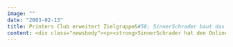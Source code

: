 ```yaml
---
image: ""
date: "2003-02-13"
title: Printers Club erweitert Zielgruppe&#58; SinnerSchrader baut das CRM-Portal von M-real aus
content: <div class="newsbody"><p><strong>SinnerSchrader hat den Online-Kanal des erfolgreichen Kundenclubs von M-real weiterentwickelt. Der von dem Hamburger Unternehmen Direct-Marketing-Consulting (DMC) konzipierte Printers Club integriert ab sofort neben Druckereien auch weitere Marktteilnehmer. Mit dem Ausbau werden Entscheider wie z.B. Marketingleiter sowie Werbeagenturen und andere Dienstleister angesprochen. Der Papierherstellers M-real will über das Internet alle am Produktionsprozess beteiligten Personen erreichen.</strong></p><p>Der vor zwei Jahren gestartete Kundenclub hat sich für M-real als effizientes Kundenbindungsinstrument erwiesen. Im Rahmen eines integrierten Offline-Online-Konzepts für das Customer Relationship Management (CRM) hat der IT-Dienstleister SinnerSchrader das Internet-Portal entwickelt und implementiert. Im Vergleich zu marktführenden CRM-Systemen überzeugt dieser Ansatz durch niedrige Investitionskosten und schnelle Implementierung.</p><p>Kern des CRM-Konzeptes sind Prämien, Services, News und viele weitere Dienstleistungen für Clubmitglieder, die online und offline angeboten werden. Die Webplattform bildet dabei die gesamten Prozesse des Kundenclubs inklusive eines Prämienshops ab.</p><p>Der Nutzen für M-real zeigt sich in höherer Kundenbindung und einem erheblichen Imageeffekt. Die Zielgruppe reagierte von Anfang an positiv und bewertet den Printers Club in regelmäßigen Befragungen als hilfreiches Instrument für die Bindung ihrer Kunden. Den teilnehmenden Druckereien wird viel Arbeit abgenommen, weil Events und Seminare für ihre Kunden zentral organisiert werden.</p><p><a href="http&#58;//www.printers-club.de">www.printers-club.de</a></p></div>
---
```

